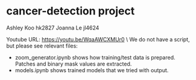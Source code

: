 # cancer-detection project
Ashley Koo hk2827
Joanna Le jl4624

Youtube URL: https://youtu.be/WqaAWCXMUr0 \\
We do not have a script, but please see relevant files:
* zoom_generator.ipynb shows how training/test data is prepared. Patches and binary mask values are extracted.
* models.ipynb shows trained models that we tried with output. 
